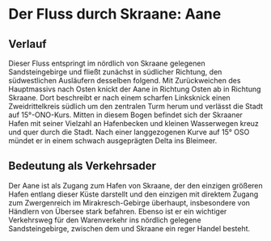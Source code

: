 # Der Fluss durch Skraane: Aane
## Verlauf
Dieser Fluss entspringt im nördlich von Skraane gelegenen Sandsteingebirge und fließt zunächst in südlicher Richtung, den südwestlichen Ausläufern desselben folgend. 
Mit Zurückweichen des Hauptmassivs nach Osten knickt der Aane in Richtung Osten ab in Richtung Skraane. 
Dort beschreibt er nach einem scharfen Linksknick einen Zweidrittelkreis südlich um den zentralen Turm herum und verlässt die Stadt auf 15°-ONO-Kurs. 
Mitten in diesem Bogen befindet sich der Skraaner Hafen mit seiner Vielzahl an Hafenbecken und kleinen Wasserwegen kreuz und quer durch die Stadt. 
Nach einer langgezogenen Kurve auf 15° OSO mündet er in einem schwach ausgeprägten Delta ins Bleimeer.

## Bedeutung als Verkehrsader
Der Aane ist als Zugang zum Hafen von Skraane, der den einzigen größeren Hafen entlang dieser Küste darstellt und den einzigen mit direktem Zugang zum Zwergenreich im Mirakresch-Gebirge überhaupt, insbesondere von Händlern von Übersee stark befahren. 
Ebenso ist er ein wichtiger Verkehrsweg für den Warenverkehr ins nördlich gelegene Sandsteingebirge, zwischen dem und Skraane ein reger Handel besteht.